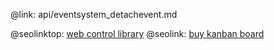 @link: api/eventsystem_detachevent.md

@seolinktop: [web control library](https://webix.com)
@seolink: [buy kanban board](https://webix.com/kanban/)